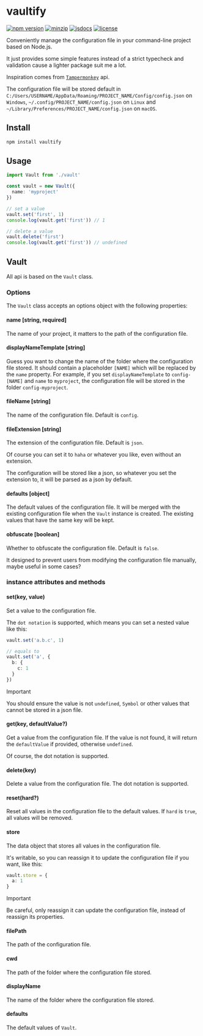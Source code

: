 # vaultify

[![npm version][npm-version-badge]][npm-version-href]
[![minzip][minzip-badge]][minzip-href]
[![jsdocs][jsdocs-badge]][jsdocs-href]
[![license][license-badge]][license-href]

Conveniently manage the configuration file in your command-line project based on Node.js.

It just provides some simple features instead of a strict typecheck and validation cause a lighter package suit me a lot.

Inspiration comes from [`Tampermonkey`](https://www.tampermonkey.net/) api.

The configuration file will be stored default in `C:/Users/USERNAME/AppData/Roaming/PROJECT_NAME/Config/config.json` on `Windows`, `~/.config/PROJECT_NAME/config.json` on `Linux` and `~/Library/Preferences/PROJECT_NAME/config.json` on `macOS`.

## Install

```bash
npm install vaultify
```

## Usage

```typescript
import Vault from './vault'

const vault = new Vault({
  name: 'myproject'
})

// set a value
vault.set('first', 1)
console.log(vault.get('first')) // 1

// delete a value
vault.delete('first')
console.log(vault.get('first')) // undefined
```

## Vault

All api is based on the `Vault` class.

### Options

The `Vault` class accepts an options object with the following properties:

#### name [string, required]

The name of your project, it matters to the path of the configuration file.

#### displayNameTemplate [string]

Guess you want to change the name of the folder where the configuration file stored. It should contain a placeholder `[NAME]` which will be replaced by the `name` property.
For example, if you set `displayNameTemplate` to `config-[NAME]` and `name` to `myproject`, the configuration file will be stored in the folder `config-myproject`.

#### fileName [string]

The name of the configuration file. Default is `config`.

#### fileExtension [string]

The extension of the configuration file. Default is `json`.

Of course you can set it to `haha` or whatever you like, even without an extension.

The configuration will be stored like a json, so whatever you set the extension to, it will be parsed as a json by default.

#### defaults [object]

The default values of the configuration file. It will be merged with the existing configuration file when the `Vault` instance is created. The existing values that have the same key will be kept.

#### obfuscate [boolean]

Whether to obfuscate the configuration file. Default is `false`.

It designed to prevent users from modifying the configuration file manually, maybe useful in some cases?

### instance attributes and methods

#### set(key, value)

Set a value to the configuration file.

The `dot notation` is supported, which means you can set a nested value like this:

```typescript
vault.set('a.b.c', 1)

// equals to
vault.set('a', {
  b: {
    c: 1
  }
})
```
> [!IMPORTANT]
> You should ensure the value is not `undefined`, `Symbol` or other values that cannot be stored in a json file.

#### get(key, defaultValue?)

Get a value from the configuration file. If the value is not found, it will return the `defaultValue` if provided, otherwise `undefined`.

Of course, the dot notation is supported.

#### delete(key)

Delete a value from the configuration file. The dot notation is supported.

#### reset(hard?)

Reset all values in the configuration file to the default values. If `hard` is `true`, all values will be removed.

#### store

The data object that stores all values in the configuration file.

It's writable, so you can reassign it to update the configuration file if you want, like this:

```typescript
vault.store = {
  a: 1
}
```
> [!IMPORTANT]
> Be careful, only reassign it can update the configuration file, instead of reassign its properties.

#### filePath

The path of the configuration file.

#### cwd

The path of the folder where the configuration file stored.

#### displayName

The name of the folder where the configuration file stored.

#### defaults

The default values of `Vault`.

<!-- Badge -->
[npm-version-badge]: https://img.shields.io/npm/v/vaultify?style=flat&color=ddd&labelColor=444
[npm-version-href]: https://www.npmjs.com/package/vaultify
[minzip-badge]: https://img.shields.io/bundlephobia/minzip/vaultify?style=flat&color=ddd&labelColor=444&label=minizip
[minzip-href]: https://bundlephobia.com/result?p=vaultify
[jsdocs-badge]: https://img.shields.io/badge/jsDocs-reference-ddd?style=flat&color=ddd&labelColor=444
[jsdocs-href]: https://www.jsdocs.io/package/vaultify
[license-badge]: https://img.shields.io/github/license/Lu-Jiejie/vaultify?style=flat&color=ddd&labelColor=444
[license-href]: https://github.com/Lu-Jiejie/vaultify/blob/main/LICENSE

